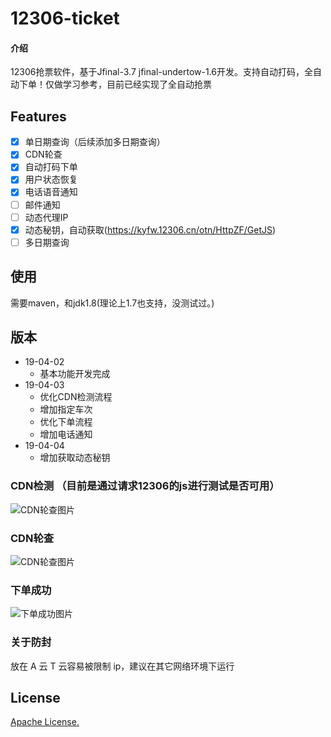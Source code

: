 # 12306-ticket

#### 介绍
12306抢票软件，基于Jfinal-3.7 jfinal-undertow-1.6开发。支持自动打码，全自动下单！仅做学习参考，目前已经实现了全自动抢票




## Features
- [x] 单日期查询（后续添加多日期查询）
- [x] CDN轮查
- [x] 自动打码下单
- [x] 用户状态恢复
- [x] 电话语音通知
- [ ] 邮件通知
- [ ] 动态代理IP
- [x] 动态秘钥，自动获取(https://kyfw.12306.cn/otn/HttpZF/GetJS)
- [ ] 多日期查询

## 使用
 需要maven，和jdk1.8(理论上1.7也支持，没测试过。)

## 版本
- 19-04-02
    - 基本功能开发完成
- 19-04-03
    - 优化CDN检测流程
    - 增加指定车次
    - 优化下单流程
    - 增加电话通知
- 19-04-04
    - 增加获取动态秘钥


### CDN检测 （目前是通过请求12306的js进行测试是否可用）
![CDN轮查图片](https://images.gitee.com/uploads/images/2019/0402/192641_eabd71e1_955082.jpeg)


### CDN轮查
![CDN轮查图片](https://images.gitee.com/uploads/images/2019/0402/192316_0901e6b8_955082.png)

### 下单成功
![下单成功图片](https://images.gitee.com/uploads/images/2019/0403/225923_f7c4b74f_955082.jpeg)


### 关于防封
放在 A 云 T 云容易被限制 ip，建议在其它网络环境下运行

## License

[Apache License.](https://www.apache.org/licenses/LICENSE-2.0)